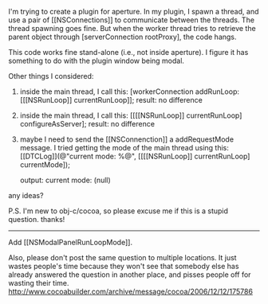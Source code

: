 I'm trying to create a plugin for aperture.  In my plugin, I spawn a thread, and use a pair of [[NSConnections]] to communicate between the threads.  The thread spawning goes fine.  But when the worker thread tries to retrieve the parent object through [serverConnection rootProxy], the code hangs.

This code works fine stand-alone (i.e., not inside aperture).  I figure it has something to do with the plugin window being modal.

Other things I considered:

1) inside the main thread, I call this:
        [workerConnection addRunLoop:[[[NSRunLoop]] currentRunLoop]];
   result: no difference

2) inside the main thread, I call this:
        [[[[NSRunLoop]] currentRunLoop] configureAsServer];
   result: no difference

3) maybe I need to send the [[NSConnenction]] a addRequestMode message.  I tried getting the mode of the main thread using this:
        [[DTCLog]](@"current mode: %@", [[[[NSRunLoop]] currentRunLoop] currentMode]);

   output: current mode: (null)

any ideas?

P.S. I'm new to obj-c/cocoa, so please excuse me if this is a stupid question.  thanks!

----
Add [[NSModalPanelRunLoopMode]].

Also, please don't post the same question to multiple locations. It just wastes people's time because they won't see that somebody else has already answered the question in another place, and pisses people off for wasting their time. http://www.cocoabuilder.com/archive/message/cocoa/2006/12/12/175786